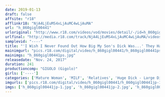 ```yaml
---
date: 2019-01-13
draft: false
affsite: "r18"
afflinkr18: "NjA4LjEuMS4xLjAuMC4wLjAuMA"
url: "h_860gigl00441"
urloriginal: "http://www.r18.com/videos/vod/movies/detail/-/id=h_860gigl00441"
urlfinal: "http://media.r18.com/track/NjA4LjEuMS4xLjAuMC4wLjAuMA/videos/vod/movies/detail/-/id=h_860gigl00441"
samplevid: "----"
title: "'I Wish I Never Found Out How Big My Son's Dick Was...' They Had A Great Marriage, But Once She Discovered That Her Son's Cock Was BIgger Than Her Husband's, She Found Herself Luring Him To Temptation"
mainimgurl: "pics.r18.com/digital/video/h_860gigl00441/h_860gigl00441ps.jpg"
mainimgs: "h_860gigl00441ps.jpg"
releasedate: "Nov. 24, 2017"
duration: 241
productioncomp: "GIGOLO (Gigolo)"
girls: ['----']
categories: ['Mature Woman', 'MILF', 'Relatives', 'Huge Dick - Large Dick', 'Over 4 Hours']
imgurls: ['pics.r18.com/digital/video/h_860gigl00441/h_860gigl00441jp-1.jpg', 'pics.r18.com/digital/video/h_860gigl00441/h_860gigl00441jp-2.jpg', 'pics.r18.com/digital/video/h_860gigl00441/h_860gigl00441jp-3.jpg', 'pics.r18.com/digital/video/h_860gigl00441/h_860gigl00441jp-4.jpg', 'pics.r18.com/digital/video/h_860gigl00441/h_860gigl00441jp-5.jpg', 'pics.r18.com/digital/video/h_860gigl00441/h_860gigl00441jp-6.jpg', 'pics.r18.com/digital/video/h_860gigl00441/h_860gigl00441jp-7.jpg', 'pics.r18.com/digital/video/h_860gigl00441/h_860gigl00441jp-8.jpg', 'pics.r18.com/digital/video/h_860gigl00441/h_860gigl00441jp-9.jpg', 'pics.r18.com/digital/video/h_860gigl00441/h_860gigl00441jp-10.jpg', 'pics.r18.com/digital/video/h_860gigl00441/h_860gigl00441jp-11.jpg', 'pics.r18.com/digital/video/h_860gigl00441/h_860gigl00441jp-12.jpg', 'pics.r18.com/digital/video/h_860gigl00441/h_860gigl00441jp-13.jpg', 'pics.r18.com/digital/video/h_860gigl00441/h_860gigl00441jp-14.jpg', 'pics.r18.com/digital/video/h_860gigl00441/h_860gigl00441jp-15.jpg', 'pics.r18.com/digital/video/h_860gigl00441/h_860gigl00441jp-16.jpg', 'pics.r18.com/digital/video/h_860gigl00441/h_860gigl00441jp-17.jpg', 'pics.r18.com/digital/video/h_860gigl00441/h_860gigl00441jp-18.jpg', 'pics.r18.com/digital/video/h_860gigl00441/h_860gigl00441jp-19.jpg', 'pics.r18.com/digital/video/h_860gigl00441/h_860gigl00441jp-20.jpg']
imgs: ['h_860gigl00441jp-1.jpg', 'h_860gigl00441jp-2.jpg', 'h_860gigl00441jp-3.jpg', 'h_860gigl00441jp-4.jpg', 'h_860gigl00441jp-5.jpg', 'h_860gigl00441jp-6.jpg', 'h_860gigl00441jp-7.jpg', 'h_860gigl00441jp-8.jpg', 'h_860gigl00441jp-9.jpg', 'h_860gigl00441jp-10.jpg', 'h_860gigl00441jp-11.jpg', 'h_860gigl00441jp-12.jpg', 'h_860gigl00441jp-13.jpg', 'h_860gigl00441jp-14.jpg', 'h_860gigl00441jp-15.jpg', 'h_860gigl00441jp-16.jpg', 'h_860gigl00441jp-17.jpg', 'h_860gigl00441jp-18.jpg', 'h_860gigl00441jp-19.jpg', 'h_860gigl00441jp-20.jpg']
---
```

